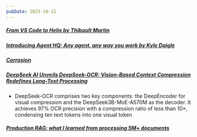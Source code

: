 ```yaml
---
pubDate: 2025-10-31
---
```


##### [From VS Code to Helix by Thibault Martin](https://ergaster.org/posts/2025/10/29-vscode-to-helix/)
##### [Introducing Agent HQ: Any agent, any way you work by Kyle Daigle](https://github.blog/news-insights/company-news/welcome-home-agents/)
##### [Corrosion](https://fly.io/blog/corrosion/)
##### [DeepSeek AI Unveils DeepSeek-OCR: Vision-Based Context Compression Redefines Long-Text Processing](https://www.infoq.com/news/2025/10/deepseek-ocr/)

- DeepSeek-OCR comprises two key components: the DeepEncoder for visual compression and the DeepSeek3B-MoE-A570M as the decoder. It achieves 97% OCR precision with a compression ratio of less than 10×, condensing ten text tokens into one visual token

##### [Production RAG: what I learned from processing 5M+ documents](https://blog.abdellatif.io/production-rag-processing-5m-documents)